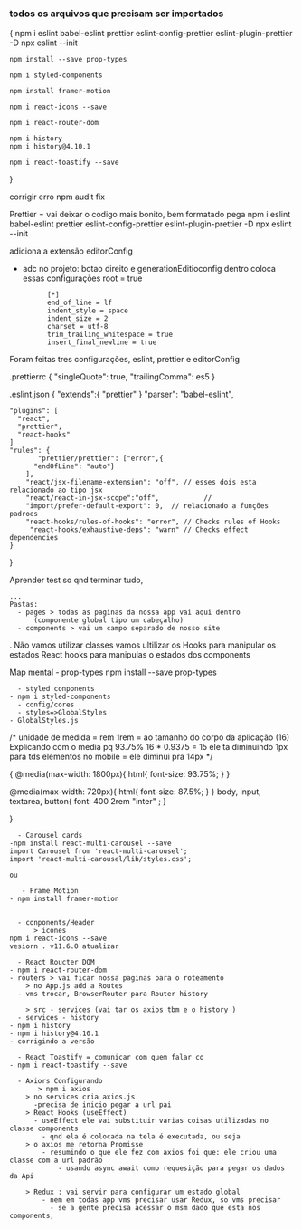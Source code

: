 ### todos os arquivos que precisam ser importados
{
	npm i eslint babel-eslint prettier eslint-config-prettier eslint-plugin-prettier -D
	npx eslint --init

	npm install --save prop-types

	npm i styled-components

	npm install framer-motion

	npm i react-icons --save

	npm i react-router-dom

	npm i history
	npm i history@4.10.1

	npm i react-toastify --save
}

corrigir erro
npm audit fix

  Prettier  = vai deixar o codigo mais bonito, bem formatado
  pega
  npm i eslint babel-eslint prettier eslint-config-prettier eslint-plugin-prettier -D
  npx eslint --init

adiciona a extensão editorConfig
  - adc no projeto: botao direito e generationEditioconfig
  dentro coloca essas configurações
    root = true

              [*]
              end_of_line = lf
              indent_style = space
              indent_size = 2
              charset = utf-8
              trim_trailing_whitespace = true
              insert_final_newline = true


Foram feitas tres configurações, eslint, prettier e editorConfig

.prettierrc
{
  "singleQuote": true,
  "trailingComma": es5
}

.eslint.json
{
       "extends":{
  	"prettier"
	 }
	"parser": "babel-eslint",

	"plugins": [
	  "react",
	  "prettier",
	  "react-hooks"
	]
	"rules": {
	       "prettier/prettier": ["error",{
          "endOfLine": "auto"}
        ],
        "react/jsx-filename-extension": "off", // esses dois esta relacionado ao tipo jsx
        "react/react-in-jsx-scope":"off",           //
        "import/prefer-default-export": 0,  // relacionado a funções padroes
        "react-hooks/rules-of-hooks": "error", // Checks rules of Hooks
         "react-hooks/exhaustive-deps": "warn" // Checks effect dependencies
    }
      

}

  Aprender test so qnd terminar tudo,

    ...
    Pastas:
      - pages > todas as paginas da nossa app vai aqui dentro
          (componente global tipo um cabeçalho)
      - components > vai um campo separado de nosso site


.   Não vamos utilizar classes vamos ultilizar os Hooks para manipular os estados
      React hooks para manipulas o estados dos components

 

Map mental
      - prop-types
	npm install --save prop-types

      - styled conponents
	- npm i styled-components
      - config/cores
      - styles=>GlobalStyles
	- GlobalStyles.js
  /*   unidade de medida = rem
     1rem = ao tamanho do corpo da aplicação (16)
     Explicando com o media
     pq 93.75%
        16 * 0.9375 = 15
      ele ta diminuindo 1px para tds elementos
            no mobile = ele diminui pra 14px
    */

{
@media(max-width: 1800px){
    html{
        font-size: 93.75%;
    }
}

@media(max-width: 720px){
    html{
        font-size: 87.5%;
    }
}
body, input, textarea, button{
    font: 400 2rem "inter" ;
}

}

      - Carousel cards
	-npm install react-multi-carousel --save
	import Carousel from 'react-multi-carousel';
	import 'react-multi-carousel/lib/styles.css';
	
	ou

       - Frame Motion
	- npm install framer-motion


      - conponents/Header
          > icones
	npm i react-icons --save
	vesiorn . v11.6.0 atualizar

      - React Roucter DOM
	- npm i react-router-dom
	- routers > vai ficar nossa paginas para o roteamento
        > no App.js add a Routes
      - vms trocar, BrowserRouter para Router history

        > src - services (vai tar os axios tbm e o history )
      - services - history
	- npm i history
	- npm i history@4.10.1
	- corrigindo a versão

      - React Toastify = comunicar com quem falar co
	- npm i react-toastify --save

      - Axiors Configurando
     	   > npm i axios
        > no services cria axios.js
          -precisa de inicio pegar a url pai
        > React Hooks (useEffect)
          - useEffect ele vai substituir varias coisas utilizadas no classe components
            - qnd ela é colocada na tela é executada, ou seja
        > o axios me retorna Promisse
            - resumindo o que ele fez com axios foi que: ele criou uma classe com a url padrão
                - usando async await como requesição para pegar os dados da Api

        > Redux : vai servir para configurar um estado global
            - nem em todas app vms precisar usar Redux, so vms precisar
              - se a gente precisa acessar o msm dado que esta nos components, 

